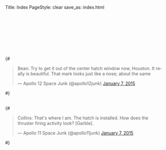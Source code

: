 Title: Index
PageStyle: clear
save_as: index.html

<br />

<br />

<br />

<br />

<br />

<br />

<br />

{#
<div style="align:right;"><blockquote class="twitter-tweet" lang="en"><p>Bean: Try to get it out of the center hatch window now, Houston. It really is beautiful. That mark looks just like a nose; about the same</p>&mdash; Apollo 12 Space Junk (@apollo12junk) <a href="https://twitter.com/apollo12junk/status/552697699582357504">January 7, 2015</a></blockquote>
<script async src="//platform.twitter.com/widgets.js" charset="utf-8"></script>
</div>
#}

<br />

<br />

{#
<blockquote class="twitter-tweet" lang="en"><p>Collins: That&#39;s where I am. The hatch is installed. How does the thruster firing activity look? [Garble].</p>&mdash; Apollo 11 Space Junk (@apollo11junk) <a href="https://twitter.com/apollo11junk/status/552671865572163584">January 7, 2015</a></blockquote>
<script async src="//platform.twitter.com/widgets.js" charset="utf-8"></script>
#}

